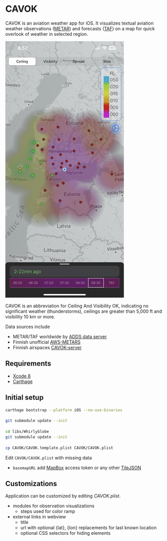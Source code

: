 # CAVOK

CAVOK is an aviation weather app for iOS. It visualizes textual aviation weather observations ([METAR](https://en.wikipedia.org/wiki/METAR)) and forecasts ([TAF](https://en.wikipedia.org/wiki/Terminal_aerodrome_forecast)) on a map for quick overlook of weather in selected region.

![screenshot](https://github.com/skarppi/cavok/raw/master/screenshot.jpg "Screenshot")

CAVOK is an abbreviation for Ceiling And Visibility OK, indicating no significant weather (thunderstorms), ceilings are greater than 5,000 ft and visibility 10 km or more.

Data sources include

* METAR/TAF worldwide by [ADDS data server](https://aviationweather.gov/adds/dataserver)
* Finnish unofficial [AWS-METARS](https://ilmailusaa.fi/info.html#info-location-aws) 
* Finnish airspaces [CAVOK-server](https://github.com/skarppi/cavok-server)

## Requirements

* [Xcode 8](https://developer.apple.com/xcode)
* [Carthage](https://github.com/Carthage/Carthage)

## Initial setup

```sh
carthage bootstrap --platform iOS --no-use-binaries

git submodule update --init

cd libs/WhirlyGlobe
git submodule update --init

cp CAVOK/CAVOK.template.plist CAVOK/CAVOK.plist
```

Edit `CAVOK/CAVOK.plist` with missing data
* `basemapURL` add [MapBox](https://www.mapbox.com) access token or any other [TileJSON](https://github.com/mapbox/tilejson-spec)

## Customizations

Application can be customized by editing *CAVOK.plist*.

- modules for observation visualizations
  - steps used for color ramp 
- external links in webview
  - title
  - url with optional {lat}, {lon} replacements for last known location
  - optional CSS selectors for hiding elements
